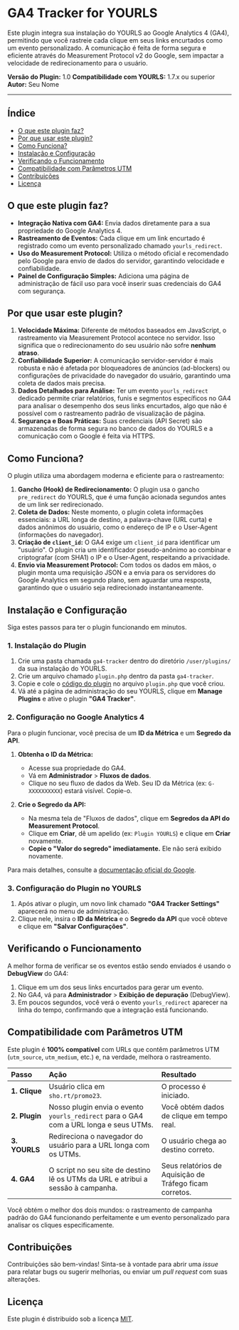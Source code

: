 # GA4 Tracker for YOURLS

Este plugin integra sua instalação do YOURLS ao Google Analytics 4 (GA4), permitindo que você rastreie cada clique em seus links encurtados como um evento personalizado. A comunicação é feita de forma segura e eficiente através do Measurement Protocol v2 do Google, sem impactar a velocidade de redirecionamento para o usuário.

**Versão do Plugin:** 1.0
**Compatibilidade com YOURLS:** 1.7.x ou superior
**Autor:** Seu Nome

---

## Índice

- [O que este plugin faz?](#o-que-este-plugin-faz)
- [Por que usar este plugin?](#por-que-usar-este-plugin)
- [Como Funciona?](#como-funciona)
- [Instalação e Configuração](#instalação-e-configuração)
- [Verificando o Funcionamento](#verificando-o-funcionamento)
- [Compatibilidade com Parâmetros UTM](#compatibilidade-com-parâmetros-utm)
- [Contribuições](#contribuições)
- [Licença](#licença)

## O que este plugin faz?

* **Integração Nativa com GA4:** Envia dados diretamente para a sua propriedade do Google Analytics 4.
* **Rastreamento de Eventos:** Cada clique em um link encurtado é registrado como um evento personalizado chamado `yourls_redirect`.
* **Uso do Measurement Protocol:** Utiliza o método oficial e recomendado pelo Google para envio de dados do servidor, garantindo velocidade e confiabilidade.
* **Painel de Configuração Simples:** Adiciona uma página de administração de fácil uso para você inserir suas credenciais do GA4 com segurança.

## Por que usar este plugin?

1.  **Velocidade Máxima:** Diferente de métodos baseados em JavaScript, o rastreamento via Measurement Protocol acontece no servidor. Isso significa que o redirecionamento do seu usuário não sofre **nenhum atraso**.
2.  **Confiabilidade Superior:** A comunicação servidor-servidor é mais robusta e não é afetada por bloqueadores de anúncios (ad-blockers) ou configurações de privacidade do navegador do usuário, garantindo uma coleta de dados mais precisa.
3.  **Dados Detalhados para Análise:** Ter um evento `yourls_redirect` dedicado permite criar relatórios, funis e segmentos específicos no GA4 para analisar o desempenho dos seus links encurtados, algo que não é possível com o rastreamento padrão de visualização de página.
4.  **Segurança e Boas Práticas:** Suas credenciais (API Secret) são armazenadas de forma segura no banco de dados do YOURLS e a comunicação com o Google é feita via HTTPS.

## Como Funciona?

O plugin utiliza uma abordagem moderna e eficiente para o rastreamento:

1.  **Gancho (Hook) de Redirecionamento:** O plugin usa o gancho `pre_redirect` do YOURLS, que é uma função acionada segundos antes de um link ser redirecionado.
2.  **Coleta de Dados:** Neste momento, o plugin coleta informações essenciais: a URL longa de destino, a palavra-chave (URL curta) e dados anônimos do usuário, como o endereço de IP e o User-Agent (informações do navegador).
3.  **Criação de `client_id`:** O GA4 exige um `client_id` para identificar um "usuário". O plugin cria um identificador pseudo-anônimo ao combinar e criptografar (com SHA1) o IP e o User-Agent, respeitando a privacidade.
4.  **Envio via Measurement Protocol:** Com todos os dados em mãos, o plugin monta uma requisição JSON e a envia para os servidores do Google Analytics em segundo plano, sem aguardar uma resposta, garantindo que o usuário seja redirecionado instantaneamente.

## Instalação e Configuração

Siga estes passos para ter o plugin funcionando em minutos.

### 1. Instalação do Plugin

1.  Crie uma pasta chamada `ga4-tracker` dentro do diretório `/user/plugins/` da sua instalação do YOURLS.
2.  Crie um arquivo chamado `plugin.php` dentro da pasta `ga4-tracker`.
3.  Copie e cole o [código do plugin](LINK_PARA_O_SEU_ARQUIVO_PHP_NO_GITHUB) no arquivo `plugin.php` que você criou.
4.  Vá até a página de administração do seu YOURLS, clique em **Manage Plugins** e ative o plugin **"GA4 Tracker"**.

### 2. Configuração no Google Analytics 4

Para o plugin funcionar, você precisa de um **ID da Métrica** e um **Segredo da API**.

1.  **Obtenha o ID da Métrica:**
    * Acesse sua propriedade do GA4.
    * Vá em **Administrador** > **Fluxos de dados**.
    * Clique no seu fluxo de dados da Web. Seu ID da Métrica (ex: `G-XXXXXXXXXX`) estará visível. Copie-o.

2.  **Crie o Segredo da API:**
    * Na mesma tela de "Fluxos de dados", clique em **Segredos da API do Measurement Protocol**.
    * Clique em **Criar**, dê um apelido (ex: `Plugin YOURLS`) e clique em **Criar** novamente.
    * **Copie o "Valor do segredo" imediatamente.** Ele não será exibido novamente.

Para mais detalhes, consulte a [documentação oficial do Google](https://developers.google.com/analytics/devguides/collection/protocol/v2/getting-started).

### 3. Configuração do Plugin no YOURLS

1.  Após ativar o plugin, um novo link chamado **"GA4 Tracker Settings"** aparecerá no menu de administração.
2.  Clique nele, insira o **ID da Métrica** e o **Segredo da API** que você obteve e clique em **"Salvar Configurações"**.

## Verificando o Funcionamento

A melhor forma de verificar se os eventos estão sendo enviados é usando o **DebugView** do GA4:

1.  Clique em um dos seus links encurtados para gerar um evento.
2.  No GA4, vá para **Administrador** > **Exibição de depuração** (DebugView).
3.  Em poucos segundos, você verá o evento `yourls_redirect` aparecer na linha do tempo, confirmando que a integração está funcionando.

## Compatibilidade com Parâmetros UTM

Este plugin é **100% compatível** com URLs que contêm parâmetros UTM (`utm_source`, `utm_medium`, etc.) e, na verdade, melhora o rastreamento.

| Passo | Ação | Resultado |
| :--- | :--- | :--- |
| **1. Clique** | Usuário clica em `sho.rt/promo23`. | O processo é iniciado. |
| **2. Plugin** | Nosso plugin envia o evento `yourls_redirect` para o GA4 com a URL longa e seus UTMs. | Você obtém dados de clique em tempo real. |
| **3. YOURLS** | Redireciona o navegador do usuário para a URL longa com os UTMs. | O usuário chega ao destino correto. |
| **4. GA4** | O script no seu site de destino lê os UTMs da URL e atribui a sessão à campanha. | Seus relatórios de Aquisição de Tráfego ficam corretos. |

Você obtém o melhor dos dois mundos: o rastreamento de campanha padrão do GA4 funcionando perfeitamente e um evento personalizado para analisar os cliques especificamente.

## Contribuições

Contribuições são bem-vindas! Sinta-se à vontade para abrir uma *issue* para relatar bugs ou sugerir melhorias, ou enviar um *pull request* com suas alterações.

## Licença

Este plugin é distribuído sob a licença [MIT](URL_PARA_SUA_LICENCA_NO_GITHUB).
